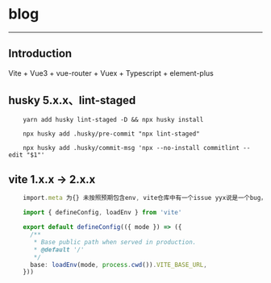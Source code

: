 # blog

---

## Introduction
Vite + Vue3 + vue-router + Vuex + Typescript + element-plus

## husky 5.x.x、lint-staged

```shell script
    yarn add husky lint-staged -D && npx husky install

    npx husky add .husky/pre-commit "npx lint-staged"

    npx husky add .husky/commit-msg 'npx --no-install commitlint --edit "$1"'
```

## vite 1.x.x -> 2.x.x

``` typescript
    import.meta 为{} 未按照预期包含env, vite仓库中有一个issue yyx说是一个bug，在未来版本中会解决。

    import { defineConfig, loadEnv } from 'vite'

    export default defineConfig(({ mode }) => ({
      /**
       * Base public path when served in production.
       * @default '/'
       */
      base: loadEnv(mode, process.cwd()).VITE_BASE_URL,
    }))
```
